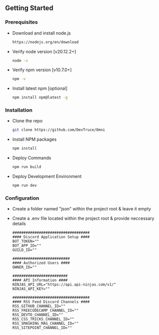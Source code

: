 ## Getting Started

### Prerequisites

- Download and install node.js

  ```sh
  https://nodejs.org/en/download
  ```

- Verify node version [v20.12.2+]
  ```sh
  node -v
  ```
- Verify npm version [v10.7.0+]
  ```sh
  npm -v
  ```
- Install latest npm [optional]
  ```sh
  npm install npm@latest -g
  ```

### Installation

- Clone the repo
  ```sh
  git clone https://github.com/DevTruce/Omni
  ```
- Install NPM packages
  ```sh
  npm install
  ```
- Deploy Commands
  ```sh
  npm run build
  ```
- Deploy Development Environment

  ```sh
  npm run dev
  ```

### Configuration

- Create a folder named "json" within the project root & leave it empty
- Create a .env file located within the project root & provide neccessary details

  ```.env
  ###################################
  #### Discord Application Setup ####
  BOT_TOKEN=""
  BOT_APP_ID=""
  GUILD_ID=""

  ##########################
  #### Authorized Users ####
  OWNER_ID=""

  #########################
  #### API Information ####
  NINJAS_API_URL="https://api.api-ninjas.com/v1/"
  NINJAS_API_KEY=""

  ###################################
  #### RSS Feed Discord Channels ####
  RSS_GITHUB_CHANNEL_ID=""
  RSS_FREECODECAMP_CHANNEL_ID=""
  RSS_DEVTO_CHANNEL_ID=""
  RSS_CSS_TRICKS_CHANNEL_ID=""
  RSS_SMASHING_MAG_CHANNEL_ID=""
  RSS_SITEPOINT_CHANNEL_ID=""
  ```
